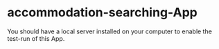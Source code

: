 # accommodation-searching-App
You should have  a local server installed on your computer to enable the test-run of this App.
